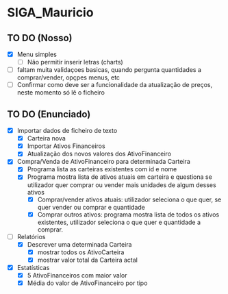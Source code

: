 # SIGA_Mauricio

## TO DO (Nosso)
- [x] Menu simples
  - [ ] Não permitir inserir letras (charts)
- [ ] faltam muita validaçoes basicas, quando pergunta quantidades a comprar/vender, opçpes menus, etc
- [ ] Confirmar como deve ser a funcionalidade da atualização de preços, neste momento só lê o ficheiro

## TO DO (Enunciado)
- [x] Importar dados de ficheiro de texto
  - [x] Carteira nova
  - [x] Importar Ativos Financeiros
  - [x] Atualização dos novos valores dos AtivoFinanceiro
- [x] Compra/Venda de AtivoFinanceiro para determinada Carteira
  - [x] Programa lista as carteiras existentes com id e nome
  - [x] Programa mostra lista de ativos atuais em carteira e questiona se utilizador quer comprar ou vender mais unidades de algum desses ativos
    - [x] Comprar/vender ativos atuais: utilizador seleciona o que quer, se quer vender ou comprar e quantidade
    - [x] Comprar outros ativos: programa mostra lista de todos os ativos existentes, utilizador seleciona o que quer e quantidade a comprar.
- [ ] Relatórios
  - [x] Descrever uma determinada Carteira
      - [x] mostrar todos os AtivoCarteira
      - [x] mostrar valor total da Carteira actal
- [x] Estatísticas
  - [x] 5 AtivoFinanceiros com maior valor
  - [x] Média do valor de AtivoFinanceiro por tipo